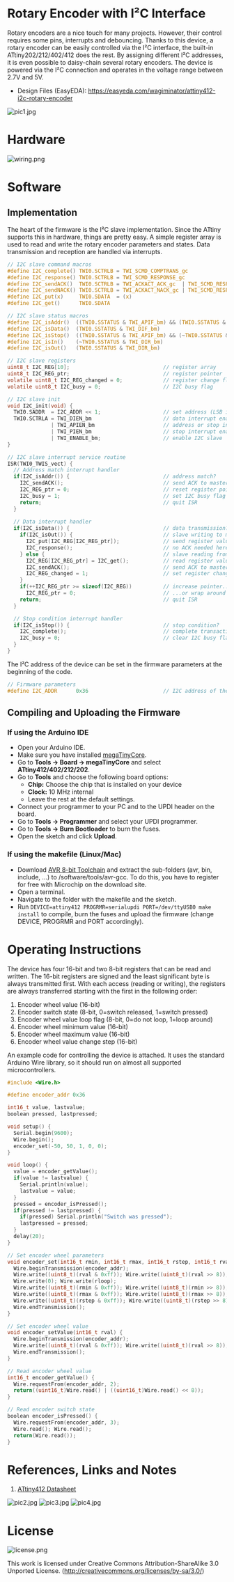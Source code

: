 # Rotary Encoder with I²C Interface
Rotary encoders are a nice touch for many projects. However, their control requires some pins, interrupts and debouncing. Thanks to this device, a rotary encoder can be easily controlled via the I²C interface, the built-in ATtiny202/212/402/412 does the rest. By assigning different I²C addresses, it is even possible to daisy-chain several rotary encoders. The device is powered via the I²C connection and operates in the voltage range between 2.7V and 5V.

- Design Files (EasyEDA): https://easyeda.com/wagiminator/attiny412-i2c-rotary-encoder

![pic1.jpg](https://raw.githubusercontent.com/wagiminator/ATtiny412-I2C-Rotary-Encoder/main/documentation/I2C_RotaryEncoder_pic1.jpg)

# Hardware
![wiring.png](https://raw.githubusercontent.com/wagiminator/ATtiny412-I2C-Rotary-Encoder/main/documentation/I2C_RotaryEncoder_wiring.png)

# Software
## Implementation
The heart of the firmware is the I²C slave implementation. Since the ATtiny supports this in hardware, things are pretty easy. A simple register array is used to read and write the rotary encoder parameters and states. Data transmission and reception are handled via interrupts.

```c
// I2C slave command macros
#define I2C_complete() TWI0.SCTRLB = TWI_SCMD_COMPTRANS_gc
#define I2C_response() TWI0.SCTRLB = TWI_SCMD_RESPONSE_gc
#define I2C_sendACK()  TWI0.SCTRLB = TWI_ACKACT_ACK_gc  | TWI_SCMD_RESPONSE_gc
#define I2C_sendNACK() TWI0.SCTRLB = TWI_ACKACT_NACK_gc | TWI_SCMD_RESPONSE_gc
#define I2C_put(x)     TWI0.SDATA  = (x)
#define I2C_get()      TWI0.SDATA

// I2C slave status macros
#define I2C_isAddr()  ((TWI0.SSTATUS & TWI_APIF_bm) && (TWI0.SSTATUS & TWI_AP_bm))
#define I2C_isData()  (TWI0.SSTATUS & TWI_DIF_bm)
#define I2C_isStop()  ((TWI0.SSTATUS & TWI_APIF_bm) && (~TWI0.SSTATUS & TWI_AP_bm))
#define I2C_isIn()    (~TWI0.SSTATUS & TWI_DIR_bm)
#define I2C_isOut()   (TWI0.SSTATUS & TWI_DIR_bm)

// I2C slave registers
uint8_t I2C_REG[10];                              // register array
uint8_t I2C_REG_ptr;                              // register pointer
volatile uint8_t I2C_REG_changed = 0;             // register change flag
volatile uint8_t I2C_busy = 0;                    // I2C busy flag

// I2C slave init
void I2C_init(void) {
  TWI0.SADDR  = I2C_ADDR << 1;                    // set address (LSB is R/W bit)
  TWI0.SCTRLA = TWI_DIEN_bm                       // data interrupt enable
              | TWI_APIEN_bm                      // address or stop interrupt enable
              | TWI_PIEN_bm                       // stop interrupt enable
              | TWI_ENABLE_bm;                    // enable I2C slave
}

// I2C slave interrupt service routine
ISR(TWI0_TWIS_vect) { 
  // Address match interrupt handler
  if(I2C_isAddr()) {                              // address match?
    I2C_sendACK();                                // send ACK to master
    I2C_REG_ptr = 0;                              // reset register pointer
    I2C_busy = 1;                                 // set I2C busy flag
    return;                                       // quit ISR
  }
  
  // Data interrupt handler
  if(I2C_isData()) {                              // data transmission?
    if(I2C_isOut()) {                             // slave writing to master?
      I2C_put(I2C_REG[I2C_REG_ptr]);              // send register value to master
      I2C_response();                             // no ACK needed here
    } else {                                      // slave reading from master?
      I2C_REG[I2C_REG_ptr] = I2C_get();           // read register value from master
      I2C_sendACK();                              // send ACK to master
      I2C_REG_changed = 1;                        // set register changed flag
    }
    if(++I2C_REG_ptr >= sizeof(I2C_REG))          // increase pointer...
      I2C_REG_ptr = 0;                            // ...or wrap around
    return;                                       // quit ISR
  }

  // Stop condition interrupt handler
  if(I2C_isStop()) {                              // stop condition?
    I2C_complete();                               // complete transaction
    I2C_busy = 0;                                 // clear I2C busy flag
  }
}
```

The I²C address of the device can be set in the firmware parameters at the beginning of the code.

```c
// Firmware parameters
#define I2C_ADDR      0x36                        // I2C address of the device
```

## Compiling and Uploading the Firmware
### If using the Arduino IDE
- Open your Arduino IDE.
- Make sure you have installed [megaTinyCore](https://github.com/SpenceKonde/megaTinyCore).
- Go to **Tools -> Board -> megaTinyCore** and select **ATtiny412/402/212/202**.
- Go to **Tools** and choose the following board options:
  - **Chip:**           Choose the chip that is installed on your device
  - **Clock:**          10 MHz internal
  - Leave the rest at the default settings.
- Connect your programmer to your PC and to the UPDI header on the board.
- Go to **Tools -> Programmer** and select your UPDI programmer.
- Go to **Tools -> Burn Bootloader** to burn the fuses.
- Open the sketch and click **Upload**.

### If using the makefile (Linux/Mac)
- Download [AVR 8-bit Toolchain](https://www.microchip.com/mplab/avr-support/avr-and-arm-toolchains-c-compilers) and extract the sub-folders (avr, bin, include, ...) to /software/tools/avr-gcc. To do this, you have to register for free with Microchip on the download site.
- Open a terminal.
- Navigate to the folder with the makefile and the sketch.
- Run `DEVICE=attiny412 PROGRMR=serialupdi PORT=/dev/ttyUSB0 make install` to compile, burn the fuses and upload the firmware (change DEVICE, PROGRMR and PORT accordingly).

# Operating Instructions
The device has four 16-bit and two 8-bit registers that can be read and written. The 16-bit registers are signed and the least significant byte is always transmitted first. With each access (reading or writing), the registers are always transferred starting with the first in the following order:
1. Encoder wheel value (16-bit)
2. Encoder switch state (8-bit, 0=switch released, 1=switch pressed)
3. Encoder wheel value loop flag (8-bit, 0=do not loop, 1=loop around)
4. Encoder wheel minimum value (16-bit)
5. Encoder wheel maximum value (16-bit)
6. Encoder wheel value change step (16-bit)

An example code for controlling the device is attached. It uses the standard Arduino Wire library, so it should run on almost all supported microcontrollers.

```c
#include <Wire.h>

#define encoder_addr 0x36

int16_t value, lastvalue;
boolean pressed, lastpressed;

void setup() {
  Serial.begin(9600);
  Wire.begin();
  encoder_set(-50, 50, 1, 0, 0);
}

void loop() {
  value = encoder_getValue();
  if(value != lastvalue) {
    Serial.println(value);
    lastvalue = value;
  }
  pressed = encoder_isPressed();
  if(pressed != lastpressed) {
    if(pressed) Serial.println("Switch was pressed");
    lastpressed = pressed;
  }
  delay(20);
}

// Set encoder wheel parameters
void encoder_set(int16_t rmin, int16_t rmax, int16_t rstep, int16_t rval, uint8_t rloop) {
  Wire.beginTransmission(encoder_addr);
  Wire.write((uint8_t)(rval & 0xff)); Wire.write((uint8_t)(rval >> 8));
  Wire.write(0); Wire.write(rloop);
  Wire.write((uint8_t)(rmin & 0xff)); Wire.write((uint8_t)(rmin >> 8));
  Wire.write((uint8_t)(rmax & 0xff)); Wire.write((uint8_t)(rmax >> 8));
  Wire.write((uint8_t)(rstep & 0xff)); Wire.write((uint8_t)(rstep >> 8));
  Wire.endTransmission();
}

// Set encoder wheel value
void encoder_setValue(int16_t rval) {
  Wire.beginTransmission(encoder_addr);
  Wire.write((uint8_t)(rval & 0xff)); Wire.write((uint8_t)(rval >> 8));
  Wire.endTransmission();
}

// Read encoder wheel value
int16_t encoder_getValue() {
  Wire.requestFrom(encoder_addr, 2);
  return((uint16_t)Wire.read() | ((uint16_t)Wire.read() << 8));
}

// Read encoder switch state
boolean encoder_isPressed() {
  Wire.requestFrom(encoder_addr, 3);
  Wire.read(); Wire.read();
  return(Wire.read());
}
```

# References, Links and Notes
1. [ATtiny412 Datasheet](https://ww1.microchip.com/downloads/aemDocuments/documents/MCU08/ProductDocuments/DataSheets/ATtiny212-214-412-414-416-DataSheet-DS40002287A.pdf)

![pic2.jpg](https://raw.githubusercontent.com/wagiminator/ATtiny412-I2C-Rotary-Encoder/main/documentation/I2C_RotaryEncoder_pic2.jpg)
![pic3.jpg](https://raw.githubusercontent.com/wagiminator/ATtiny412-I2C-Rotary-Encoder/main/documentation/I2C_RotaryEncoder_pic3.jpg)
![pic4.jpg](https://raw.githubusercontent.com/wagiminator/ATtiny412-I2C-Rotary-Encoder/main/documentation/I2C_RotaryEncoder_pic4.jpg)

# License
![license.png](https://i.creativecommons.org/l/by-sa/3.0/88x31.png)

This work is licensed under Creative Commons Attribution-ShareAlike 3.0 Unported License. 
(http://creativecommons.org/licenses/by-sa/3.0/)
